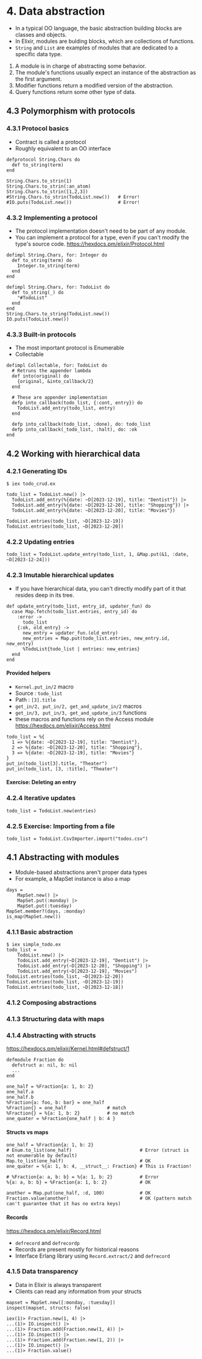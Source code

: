 # 4. Data abstraction
- In a typical OO language, the basic abstraction building blocks are classes and objects.
- In Elixir, modules are bulding blocks, which are collections of functions.
- `String` and `List` are examples of modules that are dedicated to a specific data type.

1. A module is in charge of abstracting some behavior.
2. The module's functions usually expect an instance of the abstraction as the first argument.
3. Modifier functions return a modified version of the abstraction.
4. Query functions return some other type of data.

## 4.3 Polymorphism with protocols
### 4.3.1 Protocol basics
- Contract is called a protocol
- Roughly equivalent to an OO interface
```
defprotocol String.Chars do
  def to_string(term)
end

String.Chars.to_strin(1)
String.Chars.to_strin(:an_atom)
String.Chars.to_strin([1,2,3])
#String.Chars.to_strin(TodoList.new())   # Error!
#IO.puts(TodoList.new())                 # Error!
```
### 4.3.2 Implementing a protocol
- The protocol implementation doesn't need to be part of any module.
- You can implement a protocol for a type, even if you can't modify the type's source code.
https://hexdocs.pm/elixir/Protocol.html
```
defimpl String.Chars, for: Integer do
  def to_string(term) do
    Integer.to_string(term)
  end
end

defimpl String.Chars, for: TodoList do
  def to_string(_) do
    "#TodoList"
  end
end
String.Chars.to_string(TodoList.new())
IO.puts(TodoList.new())
```
### 4.3.3 Built-in protocols
- The most important protocol is Enumerable
- Collectable
```
defimpl Collectable, for: TodoList do
  # Retruns the appender lambda
  def into(original) do
    {original, &into_callback/2}
  end
  
  # These are appender implementation
  defp into_callback(todo_list, {:cont, entry}) do
    TodoList.add_entry(todo_list, entry)
  end

  defp into_callback(todo_list, :done), do: todo_list
  defp into_callback(_todo_list, :halt), do: :ok
end
```

## 4.2 Working with hierarchical data
### 4.2.1 Generating IDs
```
$ iex todo_crud.ex

todo_list = TodoList.new() |>
  TodoList.add_entry(%{date: ~D[2023-12-19], title: "Dentist"}) |>
  TodoList.add_entry(%{date: ~D[2023-12-20], title: "Shopping"}) |>
  TodoList.add_entry(%{date: ~D[2023-12-20], title: "Movies"})

TodoList.entries(todo_list, ~D[2023-12-19])
TodoList.entries(todo_list, ~D[2023-12-20])
```
### 4.2.2 Updating entries
```
todo_list = TodoList.update_entry(todo_list, 1, &Map.put(&1, :date, ~D[2023-12-24]))
```
### 4.2.3 Imutable hierarchical updates
- If you have hierarchical data, you can't directly modify part of it that resides deep in its tree.
```
def update_entry(todo_list, entry_id, updater_fun) do
  case Map.fetch(todo_list.entries, entry_id) do
    :error ->
      todo_list
    {:ok, old_entry} ->
      new_entry = updater_fun.(old_entry)
      new_entries = Map.put(todo_list.entries, new_entry.id, new_entry)
      %TodoList{todo_list | entries: new_entries}
  end
end
```
#### Provided helpers
- `Kernel.put_in/2` macro
- Source : `todo_list`
- Path : `[3].title`
- `get_in/2, put_in/2, get_and_update_in/2` macros
- `get_in/3, put_in/3, get_and_update_in/3` functions
- these macros and functions rely on the Access module
https://hexdocs.pm/elixir/Access.html
```
todo_list = %{
  1 => %{date: ~D[2023-12-19], title: "Dentist"},
  2 => %{date: ~D[2023-12-20], title: "Shopping"},
  3 => %{date: ~D[2023-12-19], title: "Movies"}
}
put_in(todo_list[3].title, "Theater")
put_in(todo_list, [3, :title], "Theater")
```
#### Exercise: Deleting an entry
### 4.2.4 Iterative updates
```
todo_list = TodoList.new(entries)
```
### 4.2.5 Exercise: Importing from a file
```
todo_list = TodoList.CsvImporter.import("todos.csv")
```

## 4.1 Abstracting with modules
- Module-based abstractions aren't proper data types
- For example, a MapSet instance is also a map
```
days =
    MapSet.new() |>
    MapSet.put(:monday) |>
    MapSet.put(:tuesday)
MapSet.member?(days, :monday)
is_map(MapSet.new())
```
### 4.1.1 Basic abstraction
```
$ iex simple_todo.ex
todo_list =
    TodoList.new() |> 
    TodoList.add_entry(~D[2023-12-19], "Dentist") |>
    TodoList.add_entry(~D[2023-12-20], "Shopping") |>
    TodoList.add_entry(~D[2023-12-19], "Movies")
TodoList.entries(todo_list, ~D[2023-12-20])
TodoList.entries(todo_list, ~D[2023-12-19])
TodoList.entries(todo_list, ~D[2023-12-18])
```
### 4.1.2 Composing abstractions
### 4.1.3 Structuring data with maps
### 4.1.4 Abstracting with structs
https://hexdocs.pm/elixir/Kernel.html#defstruct/1
```
defmodule Fraction do
  defstruct a: nil, b: nil
  ...
end

one_half = %Fraction{a: 1, b: 2}
one_half.a
one_half.b
%Fraction{a: foo, b: bar} = one_half
%Fraction{} = one_half               # match
%Fraction{} = %{a: 1, b: 2}          # no match
one_quater = %Fraction{one_half | b: 4 }
```
#### Structs vs maps
```
one_half = %Fraction{a: 1, b: 2}
# Enum.to_list(one_half)                         # Error (struct is not enumerable by default)
Map.to_list(one_half)                            # OK
one_quater = %{a: 1, b: 4, __struct__: Fraction} # This is Fraction!

# %Fraction{a: a, b: b} = %{a: 1, b: 2}          # Error
%{a: a, b: b} = %Fraction{a: 1, b: 2}            # OK

another = Map.put(one_half, :d, 100)             # OK
Fraction.value(another)                          # OK (pattern match can't guarantee that it has no extra keys)
```
#### Records
https://hexdocs.pm/elixir/Record.html
- `defrecord` and `defrecordp`
- Records are present mostly for historical reasons
- Interface Erlang library using `Record.extract/2` and `defrecord`
### 4.1.5 Data transparency
- Data in Elixir is always transparent
- Clients can read any information from your structs
```
mapset = MapSet.new([:monday, :tuesday])
inspect(mapset, structs: false)

iex(1)> Fraction.new(1, 4) |> 
...(1)> IO.inspect() |>
...(1)> Fraction.add(Fraction.new(1, 4)) |>
...(1)> IO.inspect() |>
...(1)> Fraction.add(Fraction.new(1, 2)) |>
...(1)> IO.inspect() |>
...(1)> Fraction.value()
```
